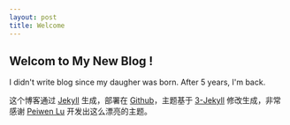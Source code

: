 ```yaml
---
layout: post
title: Welcome
---
```


## Welcom to My New Blog !
   I didn't write blog since my daugher was born.  After 5 years,  I'm back.



这个博客通过 [Jekyll](http://jekyllrb.com/) 生成，部署在 [Github](https://pages.github.com)，主题基于 [3-Jekyll](https://github.com/P233/3-Jekyll) 修改生成，非常感谢 [Peiwen Lu](https://github.com/P233) 开发出这么漂亮的主题。

